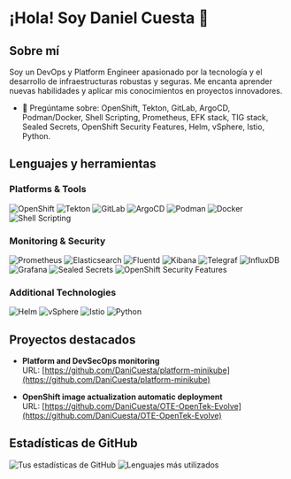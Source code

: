 # ¡Hola! Soy Daniel Cuesta 👋

## Sobre mí

Soy un DevOps y Platform Engineer apasionado por la tecnología y el desarrollo de infraestructuras robustas y seguras. Me encanta aprender nuevas habilidades y aplicar mis conocimientos en proyectos innovadores.

- 💬 Pregúntame sobre: OpenShift, Tekton, GitLab, ArgoCD, Podman/Docker, Shell Scripting, Prometheus, EFK stack, TIG stack, Sealed Secrets, OpenShift Security Features, Helm, vSphere, Istio, Python.

## Lenguajes y herramientas

### Platforms & Tools
![OpenShift](https://img.shields.io/badge/-OpenShift-black?style=flat-square&logo=redhat)
![Tekton](https://img.shields.io/badge/-Tekton-black?style=flat-square&logo=tekton)
![GitLab](https://img.shields.io/badge/-GitLab-black?style=flat-square&logo=gitlab)
![ArgoCD](https://img.shields.io/badge/-ArgoCD-black?style=flat-square&logo=argo)
![Podman](https://img.shields.io/badge/-Podman-black?style=flat-square&logo=podman)
![Docker](https://img.shields.io/badge/-Docker-black?style=flat-square&logo=docker)
![Shell Scripting](https://img.shields.io/badge/-Shell%20Scripting-black?style=flat-square&logo=gnu-bash)

### Monitoring & Security
![Prometheus](https://img.shields.io/badge/-Prometheus-black?style=flat-square&logo=prometheus)
![Elasticsearch](https://img.shields.io/badge/-Elasticsearch-black?style=flat-square&logo=elasticsearch)
![Fluentd](https://img.shields.io/badge/-Fluentd-black?style=flat-square&logo=fluentd)
![Kibana](https://img.shields.io/badge/-Kibana-black?style=flat-square&logo=kibana)
![Telegraf](https://img.shields.io/badge/-Telegraf-black?style=flat-square&logo=telegraf)
![InfluxDB](https://img.shields.io/badge/-InfluxDB-black?style=flat-square&logo=influxdb)
![Grafana](https://img.shields.io/badge/-Grafana-black?style=flat-square&logo=grafana)
![Sealed Secrets](https://img.shields.io/badge/-Sealed%20Secrets-black?style=flat-square)
![OpenShift Security Features](https://img.shields.io/badge/-OpenShift%20Security-black?style=flat-square&logo=redhat)

### Additional Technologies
![Helm](https://img.shields.io/badge/-Helm-black?style=flat-square&logo=helm)
![vSphere](https://img.shields.io/badge/-vSphere-black?style=flat-square&logo=vmware)
![Istio](https://img.shields.io/badge/-Istio-black?style=flat-square&logo=istio)
![Python](https://img.shields.io/badge/-Python-black?style=flat-square&logo=python)

## Proyectos destacados

- **Platform and DevSecOps monitoring**  
  URL: [https://github.com/DaniCuesta/platform-minikube](https://github.com/DaniCuesta/platform-minikube)

- **OpenShift image actualization automatic deployment**  
  URL: [https://github.com/DaniCuesta/OTE-OpenTek-Evolve](https://github.com/DaniCuesta/OTE-OpenTek-Evolve)

## Estadísticas de GitHub

![Tus estadísticas de GitHub](https://github-readme-stats.vercel.app/api?username=DaniCuesta&show_icons=true&theme=radical)
![Lenguajes más utilizados](https://github-readme-stats.vercel.app/api/top-langs/?username=DaniCuesta&layout=compact&theme=radical)

